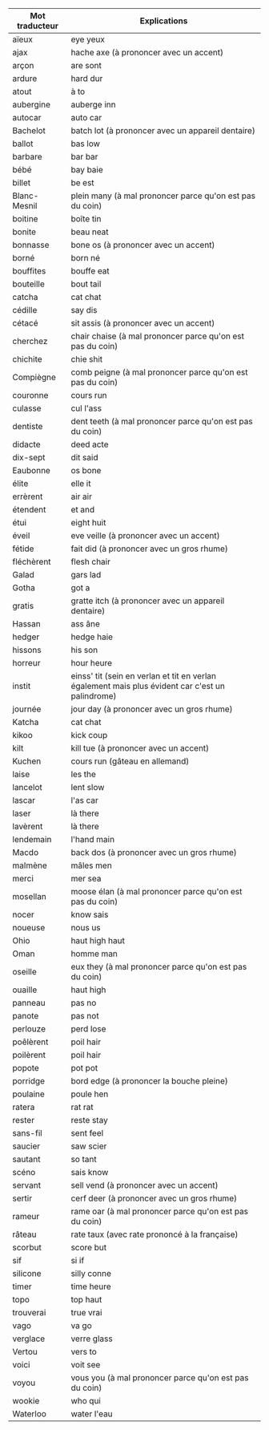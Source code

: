 Mot traducteur | Explications
-------------- | ------------
aïeux          | eye yeux
ajax           | hache axe (à prononcer avec un accent)
arçon          | are sont
ardure         | hard dur
atout          | à to
aubergine      | auberge inn
autocar        | auto car
Bachelot       | batch lot (à prononcer avec un appareil dentaire)
ballot         | bas low
barbare        | bar bar
bébé           | bay baie
billet         | be est
Blanc-Mesnil   | plein many (à mal prononcer parce qu'on est pas du coin)
boitine        | boîte tin
bonite         | beau neat
bonnasse       | bone os (à prononcer avec un accent)
borné          | born né
bouffites      | bouffe eat
bouteille      | bout tail
catcha         | cat chat
cédille        | say dis
cétacé         | sit assis (à prononcer avec un accent)
cherchez       | chair chaise (à mal prononcer parce qu'on est pas du coin)
chichite       | chie shit
Compiègne      | comb peigne (à mal prononcer parce qu'on est pas du coin)
couronne       | cours run
culasse        | cul l'ass
dentiste       | dent teeth (à mal prononcer parce qu'on est pas du coin)
didacte        | deed acte
dix-sept       | dit said
Eaubonne       | os bone
élite          | elle it
errèrent       | air air
étendent       | et and
étui           | eight huit
éveil          | eve veille (à prononcer avec un accent)
fétide         | fait did (à prononcer avec un gros rhume)
fléchèrent     | flesh chair
Galad          | gars lad
Gotha          | got a
gratis         | gratte itch (à prononcer avec un appareil dentaire)
Hassan         | ass âne
hedger         | hedge haie
hissons        | his son
horreur        | hour heure
instit         | einss' tit (sein en verlan et tit en verlan également mais plus évident car c'est un palindrome)
journée        | jour day (à prononcer avec un gros rhume)
Katcha         | cat chat
kikoo          | kick coup
kilt           | kill tue (à prononcer avec un accent)
Kuchen         | cours run (gâteau en allemand)
laise          | les the
lancelot       | lent slow
lascar         | l'as car
laser          | là there
lavèrent       | là there
lendemain      | l'hand main
Macdo          | back dos (à prononcer avec un gros rhume)
malmène        | mâles men
merci          | mer sea
mosellan       | moose élan (à mal prononcer parce qu'on est pas du coin)
nocer          | know sais
noueuse        | nous us
Ohio           | haut high haut
Oman           | homme man
oseille        | eux they (à mal prononcer parce qu'on est pas du coin)
ouaille        | haut high
panneau        | pas no
panote         | pas not
perlouze       | perd lose
poêlèrent      | poil hair
poilèrent      | poil hair
popote         | pot pot
porridge       | bord edge (à prononcer la bouche pleine)
poulaine       | poule hen
ratera         | rat rat
rester         | reste stay
sans-fil       | sent feel
saucier        | saw scier
sautant        | so tant
scéno          | sais know
servant        | sell vend (à prononcer avec un accent)
sertir         | cerf deer (à prononcer avec un gros rhume)
rameur         | rame oar (à mal prononcer parce qu'on est pas du coin)
râteau         | rate taux (avec rate prononcé à la française)
scorbut        | score but
sif            | si if
silicone       | silly conne
timer          | time heure
topo           | top haut
trouverai      | true vrai
vago           | va go
verglace       | verre glass
Vertou         | vers to
voici          | voit see
voyou          | vous you (à mal prononcer parce qu'on est pas du coin)
wookie         | who qui
Waterloo       | water l'eau
